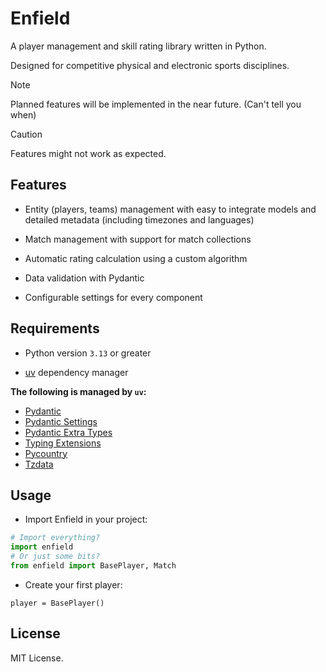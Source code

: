 # Enfield

A player management and skill rating library written in Python.

Designed for competitive physical and electronic sports disciplines.

> [!NOTE]  
> Planned features will be implemented in the near future. (Can't tell you when)

> [!CAUTION]
> Features might not work as expected.

## Features

* Entity (players, teams) management with easy to integrate models and detailed metadata (including timezones and languages)

* Match management with support for match collections

* Automatic rating calculation using a custom algorithm

* Data validation with Pydantic

* Configurable settings for every component

## Requirements
* Python version `3.13` or greater

* [uv](https://github.com/astral-sh/uv) dependency manager

**The following is managed by `uv`:**

* [Pydantic](https://github.com/pydantic/pydantic)
* [Pydantic Settings](https://github.com/pydantic/pydantic-settings)
* [Pydantic Extra Types](https://github.com/pydantic/pydantic)
* [Typing Extensions](https://github.com/python/typing_extensions)
* [Pycountry](https://github.com/pycountry/pycountry)
* [Tzdata](https://github.com/python/tzdata)

## Usage
* Import Enfield in your project:

```py
# Import everything?
import enfield
# Or just some bits?
from enfield import BasePlayer, Match
```

* Create your first player:
```
player = BasePlayer()
```

## License
MIT License.

